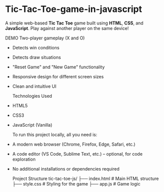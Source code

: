 # Tic-Tac-Toe-game-in-javascript
A simple web-based **Tic Tac Toe** game built using **HTML**, **CSS**, and **JavaScript**. Play against another player on the same device!
  
  DEMO
Two-player gameplay (X and O)
- Detects win conditions
- Detects draw situations
- "Reset Game" and "New Game" functionality
- Responsive design for different screen sizes
- Clean and intuitive UI

  Technologies Used
- HTML5
- CSS3
- JavaScript (Vanilla)
  
  To run this project locally, all you need is:
- A modern web browser (Chrome, Firefox, Edge, Safari, etc.)
- A code editor (VS Code, Sublime Text, etc.) – optional, for code exploration
- No additional installations or dependencies required

  Project Structure
  tic-tac-toe-js/
├── index.html          # Main HTML structure
├── style.css           # Styling for the game
├── app.js              # Game logic
